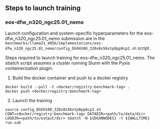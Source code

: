## Steps to launch training

### eos-dfw_n320_ngc25.01_nemo

Launch configuration and system-specific hyperparameters for the
eos-dfw_n320_ngc25.01_nemo submission are in the
`benchmarks/llama31_405b/implementations/eos-dfw_n320_ngc25.01_nemo/config_DGXH100_320x8x56xtp8pp8cp2.sh` script.

Steps required to launch training for eos-dfw_n320_ngc25.01_nemo.  The sbatch
script assumes a cluster running Slurm with the Pyxis containerization plugin.

1. Build the docker container and push to a docker registry

```
docker build --pull -t <docker/registry:benchmark-tag> .
docker push <docker/registry:benchmark-tag>
```

2. Launch the training
```
source config_DGXH100_320x8x56xtp8pp8cp2.sh
CONT=<docker/registry:benchmark-tag> DATADIR=<path/to/data/dir> LOGDIR=<path/to/output/dir> sbatch -N ${DGXNNODES} -t ${WALLTIME} run.sub
```
